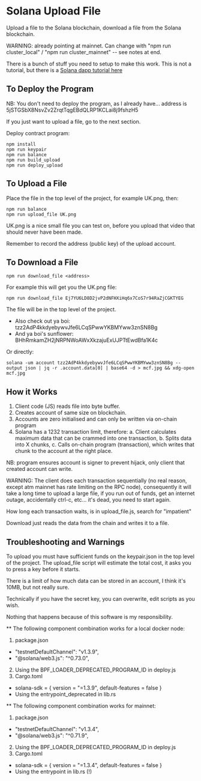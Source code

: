 # Solana Upload File

Upload a file to the Solana blockchain, download a file from the Solana blockchain.

WARNING: already pointing at mainnet. Can change with "npm run cluster_local" / "npm run cluster_mainnet" -- see notes at end.

There is a bunch of stuff you need to setup to make this work. This is not a tutorial, but there is a [Solana dapp tutorial here](https://medium.com/@smith_10562/a-simple-solana-dapp-tutorial-6dedbdf65444)

## To Deploy the Program

NB: You don't need to deploy the program, as I already have... address is 5jSTGSbX8NsvZv2ZrqtTqgEBdQLRP1KCLai8j9fshzH5

If you just want to upload a file, go to the next section.

Deploy contract program:

```
npm install
npm run keypair
npm run balance
npm run build_upload
npm run deploy_upload
```

## To Upload a File

Place the file in the top level of the project, for example UK.png, then:

```
npm run balance
npm run upload_file UK.png
```

UK.png is a nice small file you can test on, before you upload that video that should never have been made.

Remember to record the address (public key) of the upload account.

## To Download a File

```
npm run download_file <address>
```

For example this will get you the UK.png file:

```
npm run download_file Ej7YU6LD8D2jvP2dNFHXiHq6x7CoS7r94RaZjCGKTYEG
```

The file will be in the top level of the project.

- Also check out ya boi: tzz2AdP4kkdyebywvJfe6LCqSPwwYKBMYww3znSN8Bg
- And ya boi's sunflower: BHhRmkamZH2jNRPNWoAWxXkzajuExUJPTtEwdBfa1K4c

Or directly:

```
solana -um account tzz2AdP4kkdyebywvJfe6LCqSPwwYKBMYww3znSN8Bg --output json | jq -r .account.data[0] | base64 -d > mcf.jpg && xdg-open mcf.jpg
```

## How it Works

1. Client code (JS) reads file into byte buffer.
2. Creates account of same size on blockchain.
3. Accounts are zero initialised and can only be written via on-chain program
3. Solana has a 1232 transaction limit, therefore:
   a. Client calculates maximum data that can be crammed into one transaction,
   b. Splits data into X chunks,
   c. Calls on-chain program (transaction), which writes that chunk to the account at the right place.

NB: program ensures account is signer to prevent hijack, only client that created account can write.

WARNING: The client does each transaction sequentially (no real reason, except atm mainnet has rate limiting on the RPC node), consequently it will take a long time to upload a large file, if you run out of funds, get an internet outage, accidentally ctrl-c, etc... it's dead, you need to start again. 

How long each transaction waits, is in upload_file.js, search for "impatient"

Download just reads the data from the chain and writes it to a file.
 
## Troubleshooting and Warnings

To upload you must have sufficient funds on the keypair.json in the top level of the project. The upload_file script will estimate the total cost, it asks you to press a key before it starts.

There is a limit of how much data can be stored in an account, I think it's 10MB, but not really sure. 

Technically if you have the secret key, you can overwrite, edit scripts as you wish.

Nothing that happens because of this software is my responsibility.

** The following component combination works for a local docker node:

1. package.json
  - "testnetDefaultChannel": "v1.3.9",
  - "@solana/web3.js": "^0.73.0",
2. Using the BPF_LOADER_DEPRECATED_PROGRAM_ID in deploy.js
3. Cargo.toml
  - solana-sdk = { version = "=1.3.9", default-features = false }
  - Using the entrypoint_deprecated in lib.rs


** The following component combination works for mainnet:

1. package.json
  - "testnetDefaultChannel": "v1.3.4",
  - "@solana/web3.js": "^0.71.9",
2. Using the BPF_LOADER_DEPRECATED_PROGRAM_ID in deploy.js
3. Cargo.toml
  - solana-sdk = { version = "=1.3.4", default-features = false }
  - Using the entrypoint in lib.rs (!)

